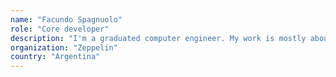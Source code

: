 ```yaml
---
name: "Facundo Spagnuolo"
role: "Core developer"
description: "I'm a graduated computer engineer. My work is mostly about cryptocurrencies and distributed systems. I love building new technology to make people's life easier. I'm currently working as a lead developer at Zeppelin."
organization: "Zeppelin"
country: "Argentina"
---
```

